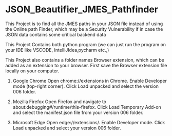 # JSON_Beautifier_JMES_Pathfinder
This Project is to find all the JMES paths in your JSON file instead of using the Online path Finder, which may be a Security Vulnerability if in case the JSON data contains some critical backend data

This Project Contains both python program (we can just run the program on your IDE like VSCODE, IntelliJIdea,pycharm etc.,)

This Project also contains a folder names Browser extension, which can be added as an extension to your browser. 
First save the Browser extension file locally on your computer.

1. Google Chrome
    Open chrome://extensions in Chrome.
    Enable Developer mode (top-right corner).
    Click Load unpacked and select the version 006 folder. 

2. Mozilla Firefox
     Open Firefox and navigate to about:debugging#/runtime/this-firefox.
     Click Load Temporary Add-on and select the manifest.json file from your version 006 folder.

3. Microsoft Edge
     Open edge://extensions/.
     Enable Developer mode.
     Click Load unpacked and select your version 006 folder.
